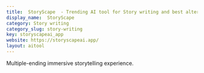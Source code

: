 ```yaml
---
title:  StoryScape  - Trending AI tool for Story writing and best alternatives
display_name:  StoryScape 
category: Story writing
category_slug: story-writing
key: storyscapeai_app
website: https://storyscapeai.app/
layout: aitool
---
```


Multiple-ending immersive storytelling experience.

